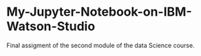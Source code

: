 # My-Jupyter-Notebook-on-IBM-Watson-Studio
Final assigment of the second module of the data Science course.
